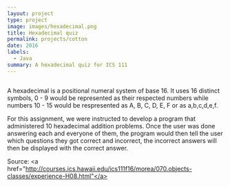 ```yaml
---
layout: project
type: project
image: images/hexadecimal.png
title: Hexadecimal quiz 
permalink: projects/cotton
date: 2016
labels:
  - Java
summary: A hexadecimal quiz for ICS 111
---
```


<img class>

A hexadecimal is a positional numeral system of base 16. It uses 16 distinct symbols, 0 - 9 would be represented as their respected numbers while numbers 10 - 15 would be respresented as A, B, C, D, E, F or as a,b,c,d,e,f. 


For this assignment, we were instructed to develop a program that administered 10 hexadecimal addition problems. Once the user was done answering each and everyone of them, the program would then tell the user which questions they got correct and incorrect, the incorrect answers will then be displayed with the correct answer. 




Source: <a href="http://courses.ics.hawaii.edu/ics111f16/morea/070.objects-classes/experience-H08.html"</a>

